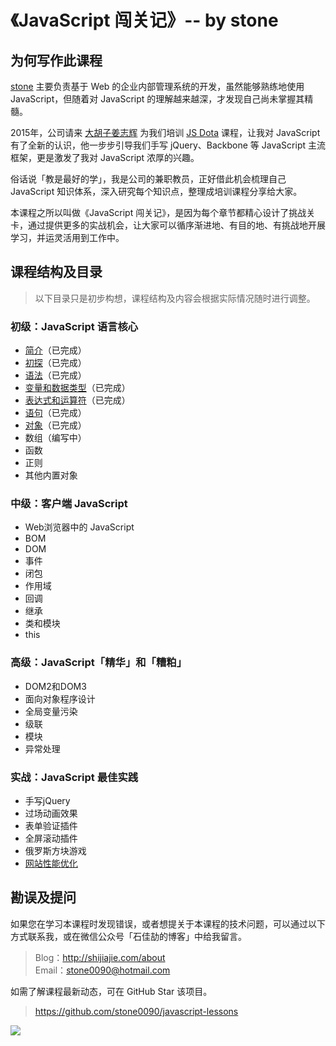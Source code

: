 # 《JavaScript 闯关记》-- by stone

## 为何写作此课程

[stone](http://shijiajie.com/about/)  主要负责基于 Web 的企业内部管理系统的开发，虽然能够熟练地使用 JavaScript，但随着对 JavaScript 的理解越来越深，才发现自己尚未掌握其精髓。

2015年，公司请来 [大胡子姜志辉](http://weibo.com/zhihuijiang) 为我们培训 [JS Dota](http://ibagsoft.github.io/js_dota/) 课程，让我对 JavaScript 有了全新的认识，他一步步引导我们手写 jQuery、Backbone 等 JavaScript 主流框架，更是激发了我对 JavaScript 浓厚的兴趣。

俗话说「教是最好的学」，我是公司的兼职教员，正好借此机会梳理自己 JavaScript 知识体系，深入研究每个知识点，整理成培训课程分享给大家。

本课程之所以叫做《JavaScript 闯关记》，是因为每个章节都精心设计了挑战关卡，通过提供更多的实战机会，让大家可以循序渐进地、有目的地、有挑战地开展学习，并运灵活用到工作中。

## 课程结构及目录
> 以下目录只是初步构想，课程结构及内容会根据实际情况随时进行调整。

### 初级：JavaScript 语言核心
- [简介](https://github.com/stone0090/javascript-lessons/blob/master/1.1-Introduction.md)（已完成）
- [初探](https://github.com/stone0090/javascript-lessons/blob/master/1.2-FirstExploration.md)（已完成）
- [语法](https://github.com/stone0090/javascript-lessons/blob/master/1.3-Syntax.md)（已完成）
- [变量和数据类型](https://github.com/stone0090/javascript-lessons/blob/master/1.4-Variable&Types.md)（已完成）
- [表达式和运算符](https://github.com/stone0090/javascript-lessons/blob/master/1.5-Expression&Operators.md)（已完成）
- [语句](https://github.com/stone0090/javascript-lessons/blob/master/1.6-Statements.md)（已完成）
- [对象](https://github.com/stone0090/javascript-lessons/blob/master/1.7-ObjectObjects.md)（已完成）
- 数组（编写中）
- 函数
- 正则
- 其他内置对象

### 中级：客户端 JavaScript
- Web浏览器中的 JavaScript
- BOM
- DOM
- 事件
- 闭包
- 作用域
- 回调
- 继承
- 类和模块
- this

### 高级：JavaScript「精华」和「糟粕」
- DOM2和DOM3
- 面向对象程序设计
- 全局变量污染
- 级联
- 模块
- 异常处理

### 实战：JavaScript 最佳实践
- 手写jQuery
- 过场动画效果
- 表单验证插件
- 全屏滚动插件
- 俄罗斯方块游戏
- [网站性能优化](http://www.imooc.com/view/50)

## 勘误及提问

如果您在学习本课程时发现错误，或者想提关于本课程的技术问题，可以通过以下方式联系我，或在微信公众号「石佳劼的博客」中给我留言。

> Blog：http://shijiajie.com/about  
> Email：stone0090@hotmail.com

如需了解课程最新动态，可在 GitHub Star 该项目。

> https://github.com/stone0090/javascript-lessons

![](http://7xkhp9.com1.z0.glb.clouddn.com/blog/other/blog_statement_20160618_01.png?imageView2/2/w/650/interlace/1/q/100)